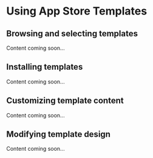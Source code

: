 # Using App Store Templates

## Browsing and selecting templates

Content coming soon...

## Installing templates

Content coming soon...

## Customizing template content

Content coming soon...

## Modifying template design

Content coming soon...